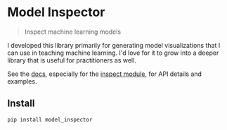 # Model Inspector
> Inspect machine learning models


I developed this library primarily for generating model visualizations that I can use in teaching machine learning. I'd love for it to grow into a deeper library that is useful for practitioners as well.

See the [docs](https://gsganden.github.io/model_inspector/), especially for the [inspect module](https://gsganden.github.io/model_inspector/inspect.html), for API details and examples.

## Install

`pip install model_inspector`
